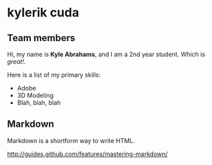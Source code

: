 # kylerik cuda

## Team members

Hi, my name is **Kyle Abrahams**, and I am a 2nd year student. Which is *great!*.

Here is a list of my primary skills:

* Adobe
* 3D Modeling
* Blah, blah, blah

## Markdown

Markdown is a shortform way to write HTML.

http://guides.github.com/features/mastering-markdown/
